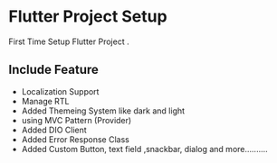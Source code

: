 # Flutter Project Setup

First Time Setup Flutter Project .

## Include Feature

- Localization Support
- Manage RTL
- Added Themeing System like dark and light
- using MVC Pattern (Provider)
- Added DIO Client 
- Added Error Response Class
- Added Custom Button, text field ,snackbar, dialog and more..........

